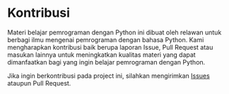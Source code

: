 # Kontribusi

Materi belajar pemrograman dengan Python ini dibuat oleh relawan untuk
berbagi ilmu mengenai pemrograman dengan bahasa Python. Kami mengharapkan
kontribusi baik berupa laporan Issue, Pull Request atau masukan lainnya
untuk meningkatkan kualitas materi yang dapat dimanfaatkan bagi yang
ingin belajar pemrograman dengan Python.

Jika ingin berkontribusi pada project ini, silahkan mengirimkan [Issues](https://github.com/OmGigitOm/python-basic/issues) ataupun Pull Request.
